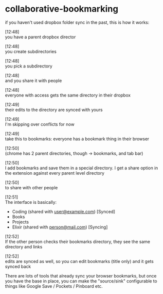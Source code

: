 # collaborative-bookmarking

if you haven't used dropbox folder sync in the past, this is how it works:

[12:48]  
you have a parent dropbox director

[12:48]  
you create subdirectories

[12:48]  
you pick a subdirectory

[12:48]  
and you share it with people

[12:48]  
everyone with access gets the same directory in their dropbox

[12:49]  
their edits to the directory are synced with yours

[12:49]  
I'm skipping over conflicts for now

[12:49]  
take this to bookmarks: everyone has a bookmark thing in their browser

[12:50]  
(chrome has 2 parent directories, though -> bookmarks, and tab bar)

[12:50]  
I add bookmarks and save them in a special directory. I get a share option in the extension against every parent level directory

[12:50]  
to share with other people

[12:51]  
The interface is basically:

- Coding (shared with user@example.com) [Synced]
- Books
- Projects
- Elixir (shared with person@mail.com) [Syncing]

[12:52]  
If the other person checks their bookmarks directory, they see the same directory and links

[12:52]  
edits are synced as well, so you can edit bookmarks (title only) and it gets synced back

There are lots of tools that already sync your browser bookmarks, but once you have the base in place,
you can make the "source/sink" configurable to things like Google Save / Pockets / Pinboard etc.
